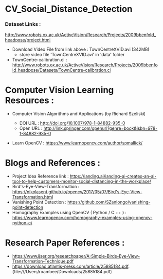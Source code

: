 # CV_Social_Distance_Detection

### Dataset Links : 
http://www.robots.ox.ac.uk/ActiveVision/Research/Projects/2009bbenfold_headpose/project.html

- Download Video File from link above : TownCentreXVID.avi (342MB)
  - store video file 'TownCentreXVID.avi' in 'data' folder
- TownCentre-calibration.ci :  
http://www.robots.ox.ac.uk/ActiveVision/Research/Projects/2009bbenfold_headpose/Datasets/TownCentre-calibration.ci


# Computer Vision Learning Resources : 
- Computer Vision Algorithms and Applications (by Richard Szeliski)
  - DOI URL : http://doi.org/10.1007/978-1-84882-935-0	
  - Open URL : http://link.springer.com/openurl?genre=book&isbn=978-1-84882-935-0

- Learn OpenCV : https://www.learnopencv.com/author/spmallick/

# Blogs and References : 
- Project Idea Reference link : https://landing.ai/landing-ai-creates-an-ai-tool-to-help-customers-monitor-social-distancing-in-the-workplace/ 
- Bird's-Eye-View-Transformation : https://nikolasent.github.io/opencv/2017/05/07/Bird's-Eye-View-Transformation.html
- Vanishing Point Detection : https://github.com/SZanlongo/vanishing-point-detection
- Homography Examples using OpenCV ( Python / C ++ ) : https://www.learnopencv.com/homography-examples-using-opencv-python-c/


# Research Paper References : 
- https://www.ijser.org/researchpaper/A-Simple-Birds-Eye-View-Transformation-Technique.pdf
- https://download.atlantis-press.com/article/25885184.pdf. (file:///Users/roambee/Downloads/25885184.pdf)
